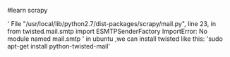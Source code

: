 #learn scrapy

'  File "/usr/local/lib/python2.7/dist-packages/scrapy/mail.py", line 23, in <module>
    from twisted.mail.smtp import ESMTPSenderFactory
ImportError: No module named mail.smtp
'
in ubuntu ,we can install twisted like this:
'sudo apt-get install  python-twisted-mail'

